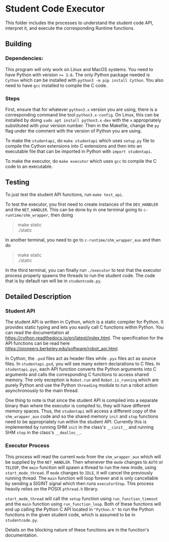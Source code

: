 # Student Code Executor

This folder includes the processes to understand the student code API, interpret it, and execute the corresponding Runtime functions. 

## Building

### Dependencies:
This program will only work on Linux and MacOS systems. You need to have Python with version `>= 3.6`. The only Python package needed is `Cython` which can be installed with ```python3 -m pip install Cython```. You also need to have `gcc` installed to compile the C code.

### Steps
First, ensure that for whatever `python3.x` version you are using, there is a corresponding command line tool `python3.x-config`. On Linux, this can be installed by doing `sudo apt install python3.x-dev` with the `x` appropriately substituted with your version number. Then in the Makefile, change the `py` flag under the comment with the version of Python you are using.

To make the `studentapi`, do `make studentapi` which uses `setup.py` file to compile the Cython extensions into C extensions and then into an executable file that can be imported in Python with `import studentapi`.

To make the executor, do `make executor` which uses `gcc` to compile the C code to an executable.

## Testing
To just test the student API functions, run `make test_api`. 

To test the executor, you first need to create instances of the `DEV_HANDLER` and the `NET_HANDLER`. This can be done by in one terminal going to `c-runtime/shm_wrapper`, then doing 
> make static  
> ./static  

In another terminal, you need to go to `c-runtime/shm_wrapper_aux` and then do
>make static  
> ./static  

In the third terminal, you can finally run `./executor` to test that the executor process properly spawns the threads to run the student code. The code that is by default ran will be in `studentcode.py`.

## Detailed Description

### Student API
The student API is written in Cython, which is a static compiler for Python. It provides static typing and lets you easily call C functions within Python. You can read the documentation at https://cython.readthedocs.io/en/latest/index.html. The specification for the API functions can be read
here https://pioneers.berkeley.edu/software/robot_api.html. 

In Cython, the `.pxd` files act as header files while `.pyx` files act as source files. In `studentapi.pxd`, you will see many extern declarations to C files. In `studentapi.pyx`, each API function converts the Python arguments into C arguments and calls the corresponding C functions to access shared memory. The only exception is `Robot.run` and `Robot.is_running` which are purely Python and use the Python `threading` module to run a robot action asynchronously to the main thread. 

One thing to note is that since the student API is compiled into a separate binary than where the executor is compiled to, they will have different memory spaces. Thus, the `studentapi` will access a different copy of the `shm_wrapper_aux` code and so the shared memory `init` and `stop` functions need to be appropriately run within the student API. Currently this is implemented by running SHM `init` in the class's `__cinit__` and running SHM `stop` in the class's `__dealloc__`.

### Executor Process
This process will read the current `mode` from the `shm_wrapper_aux` which will be supplied by the `NET_HANDLER`. Then whenever the `mode` changes to `AUTO` or `TELEOP`, the `main` function will spawn a thread to run the new mode, using `start_mode_thread`. If `mode` changes to `IDLE`, it will cancel the previously running thread. The `main` function will loop forever and is only cancellable by sending a SIGINT signal which then runs `executorStop`. This process heavily relies on the POSIX `pthread.h` library.

`start_mode_thread` will call the `setup` function using `run_function_timeout` and the `main` function using `run_function_loop`. Both of these functions will end up calling the Python C API located in `"Python.h"` to run the Python functions in the given student code, which is assumed to be in `studentcode.py`.

Details on the blocking nature of these functions are in the function's documentation.

